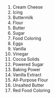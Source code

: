 1. Cream Cheese 
2. Icing
3. Buttermilk 
4. Flour
5. Butter
6. Sugar
7. Food Coloring
8. Eggs 
9. Vanilla
10. Vinegar
11. Cocoa Solids 
12. Powered Sugar
13. Baking Power
14. Vanilla Extract
15. All-Purpose Flour 
16. Unsalted Butter
17. Red Food Coloring